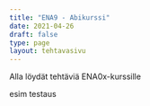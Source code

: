 ```yaml
---
title: "ENA9 - Abikurssi"
date: 2021-04-26
draft: false
type: page
layout: tehtavasivu
---
```


Alla löydät tehtäviä ENA0x-kurssille

esim testaus
